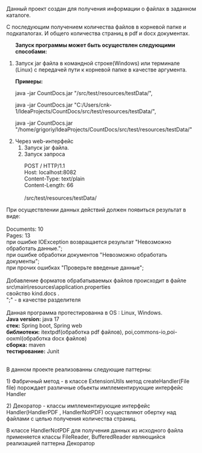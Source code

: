 <p>Данный проект создан для получения информации о файлах в заданном каталоге.</p> <p>С последующим получением количества файлов в корневой папке и подкаталогах. 
И общего количества страниц в pdf и docx документах.

<ol><p><b>Запуск программы может быть осуществлен следующими способами:</b></p>
<li>Запуск jar файла в командной строке(Windows) или терминале (Linux) с передачей пути к корневой папке в качестве аргумента.</li>
<p><b>Примеры:</b></p>
<p>java -jar CountDocs.jar "/src/test/resources/testData/",</p>
<p>java -jar CountDocs.jar "C:/Users/cnk-1/IdeaProjects/CountDocs/src/test/resources/testData/",</p>
<p>java -jar CountDocs.jar "/home/grigoriy/IdeaProjects/CountDocs/src/test/resources/testData/"</p>
<li>Через web-интерфейс
<ol>
<li>Запуск jar файла.</li>
<li>Запуск запроса </li>
<p>POST / HTTP/1.1<br/>
Host: localhost:8082<br/>
 Content-Type: text/plain<br/>
Content-Length: 66<br/><br/>
/src/test/resources/testData/
</p>

<p></p>
<p></p>
<p></p>
</ol>

</li>
</ol>

При осуществлении данных действий должен появиться результат в виде:<br/><br/>
Documents: 10<br/>
Pages: 13<br/>
при ошибке IOException возвращается результат "Невозможно обработать данные.";<br/>
при ошибке обработки документов "Невозможно обработать документы";<br/>
при прочих ошибках "Проверьте введеные данные";<br/><br/>
Добавление форматов обрабатываемых файлов происходит в файле src\main\resources\application.properties<br/>
свойство kind.docs .<br/>
";" - в качестве разделителя<br/><br/>
Данная программа протестированна в ОS : Linux, Windows.<br/>
<b>Java version:</b> java 17<br/>
<b>стек:</b> Spring boot, Spring web<br/>
<b>библиотеки:</b> itextpdf(обработка pdf файлов),  poi,commons-io,poi-ooxml(обработка docx файлов)<br/>
<b>сборка:</b> maven<br/>
<b>тестирование:</b> Junit<br/><br/>

<p> В данном проекте реализованны следующие паттерны: </p>
<p>1) Фабричный метод - в классе ExtensionUtils метод createHandler(File file) порождает различные обьекты имплементирующие интерфейс Handler </p>
<p>2) Декоратор - классы имплементирующие интерфейс Handler(HandlerPDF , HandlerNotPDF) осуществляют обертку над файлами с целью получения количества страниц. </p>
<p> В классе HandlerNotPDF для получения данных из исходного файла применяется классы FileReader, BufferedReader являющийся реализацией паттерна Декоратор</p>